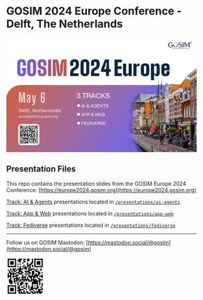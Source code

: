 # GOSIM 2024 Europe Conference - Delft, The Netherlands

![GOSIM Banner](/assets/images/gosim-2024-europe-banner.jpg "GOSIM Banner")

## Presentation Files

This repo contains the presentation slides from the GOSIM Europe 2024 Conference:
[https://europe2024.gosim.org](https://europe2024.gosim.org)

[Track: AI & Agents](https://europe2024.gosim.org/schedule#ai-agents) presentations located in
[`/presentations/ai-agents`](https://github.com/gosimfoundation/europe2024/tree/main/presentations/ai-agents)

[Track: App & Web](https://europe2024.gosim.org/schedule#mobile-and-web-app)
presentations located in
[`/presentations/app-web`](https://github.com/gosimfoundation/europe2024/tree/main/presentations/app-web)

[Track: Fediverse](https://europe2024.gosim.org/schedule#fediverse)
presentations located in
[`/presentations/fediverse`](https://github.com/gosimfoundation/europe2024/tree/main/presentations/fediverse)

---
Follow us on GOSIM Mastodon:
[https://mastodon.social/@gosim](https://mastodon.social/@gosim)

<img src="assets/images/gosim-mastodon-qrcode.png" alt="GOSIM Mastodon" width="100"/>

